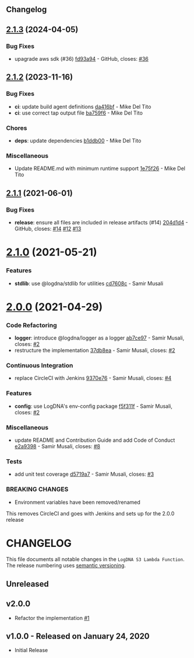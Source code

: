 ## Changelog

## [2.1.3](https://github.com/logdna/logdna-s3/compare/v2.1.2...v2.1.3) (2024-04-05)


### Bug Fixes

* upagrade aws sdk (#36) [fd93a94](https://github.com/logdna/logdna-s3/commit/fd93a94c66586ac0a61c78e239ce5a101e0cbec9) - GitHub, closes: [#36](https://github.com/logdna/logdna-s3/issues/36)

## [2.1.2](https://github.com/logdna/logdna-s3/compare/v2.1.1...v2.1.2) (2023-11-16)


### Bug Fixes

* **ci**: update build agent definitions [da416bf](https://github.com/logdna/logdna-s3/commit/da416bf5caec935cfbc4f0d870de30ad10dcf898) - Mike Del Tito
* **ci**: use correct tap output file [ba759f6](https://github.com/logdna/logdna-s3/commit/ba759f6ae9d58dcbffda4ec559d263e54c4e8ffe) - Mike Del Tito


### Chores

* **deps**: update dependencies [b1ddb00](https://github.com/logdna/logdna-s3/commit/b1ddb00bc795fdf107411b14b577eede30ab119e) - Mike Del Tito


### Miscellaneous

* Update README.md with minimum runtime support [1e75f26](https://github.com/logdna/logdna-s3/commit/1e75f26237a69f579c042672e2995386814fe912) - Mike Del Tito

## [2.1.1](https://github.com/logdna/logdna-s3/compare/v2.1.0...v2.1.1) (2021-06-01)


### Bug Fixes

* **release**: ensure all files are included in release artifacts (#14) [204d1d4](https://github.com/logdna/logdna-s3/commit/204d1d4b1dcb43ee572b3eaa5b9fd1dcbc53522b) - GitHub, closes: [#14](https://github.com/logdna/logdna-s3/issues/14) [#12](https://github.com/logdna/logdna-s3/issues/12) [#13](https://github.com/logdna/logdna-s3/issues/13)

# [2.1.0](https://github.com/logdna/logdna-s3/compare/v2.0.0...v2.1.0) (2021-05-21)


### Features

* **stdlib**: use @logdna/stdlib for utilities [cd7608c](https://github.com/logdna/logdna-s3/commit/cd7608c8ff3c2abb0dce08152fc8e402981c1ff1) - Samir Musali

# [2.0.0](https://github.com/logdna/logdna-s3/compare/v1.0.0...v2.0.0) (2021-04-29)


### Code Refactoring

* **logger**: introduce @logdna/logger as a logger [ab7ce97](https://github.com/logdna/logdna-s3/commit/ab7ce9716408539feedaa611f5725e1c9f625b29) - Samir Musali, closes: [#2](https://github.com/logdna/logdna-s3/issues/2)
* restructure the implementation [37db8ea](https://github.com/logdna/logdna-s3/commit/37db8eafac9bf1c5df868d445d411938720d18df) - Samir Musali, closes: [#2](https://github.com/logdna/logdna-s3/issues/2)


### Continuous Integration

* replace CircleCI with Jenkins [9370e76](https://github.com/logdna/logdna-s3/commit/9370e76ad12db0e69f9ed654d08364ebdd7431a0) - Samir Musali, closes: [#4](https://github.com/logdna/logdna-s3/issues/4)


### Features

* **config**: use LogDNA's env-config package [f5f311f](https://github.com/logdna/logdna-s3/commit/f5f311f9cb476c70e5202a78dbe00aa2d6fade9c) - Samir Musali, closes: [#2](https://github.com/logdna/logdna-s3/issues/2)


### Miscellaneous

* update README and Contribution Guide and add Code of Conduct [e2a9398](https://github.com/logdna/logdna-s3/commit/e2a93980c313a6b1376fcdb45d84602064ed6908) - Samir Musali, closes: [#8](https://github.com/logdna/logdna-s3/issues/8)


### Tests

* add unit test coverage [d5719a7](https://github.com/logdna/logdna-s3/commit/d5719a71ae1a24c6884d71b44112fa1ae526aa03) - Samir Musali, closes: [#3](https://github.com/logdna/logdna-s3/issues/3)


### **BREAKING CHANGES**

* Environment variables have been removed/renamed

This removes CircleCI and goes with Jenkins and sets up for the
2.0.0 release

# CHANGELOG

This file documents all notable changes in the `LogDNA S3 Lambda Function`. The release numbering uses [semantic versioning](http://semver.org).

## Unreleased

## v2.0.0
* Refactor the implementation [#1](https://github.com/logdna/logdna-s3/pull/1)

## v1.0.0 - Released on January 24, 2020
* Initial Release

[Unreleased]: https://github.com/logdna/logdna-agent/compare/2.0.0...HEAD
[2.0.0]: https://github.com/logdna/logdna-agent/compare/1.0.0...2.0.0
[1.0.0]: https://github.com/logdna/logdna-agent/releases/tag/1.0.0
